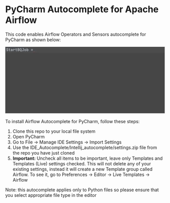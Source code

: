 # PyCharm Autocomplete for Apache Airflow

This code enables Airflow Operators and Sensors autocomplete for PyCharm as shown below:

![VS Code](../Images/PyCharm.gif) 

To install Airflow Autocomplete for PyCharm, follow these steps:
1. Clone this repo to your local file system
2. Open PyCharm
2. Go to File -> Manage IDE Settings -> Import Settings
3. Use the IDE_Autocomplete/Intellij_autocomplete/settings.zip file from the repo you have just cloned
4. **Important:** Uncheck all items to be important, leave only Templates and Templates (Live) settings checked. This will not delete any of your existing settings, instead it will create a new Template group called Airflow. To see it, go to Preferences -> Editor -> Live Templates -> Airflow

Note: this autocomplete applies only to Python files so please ensure that you select appropriate file type in the editor